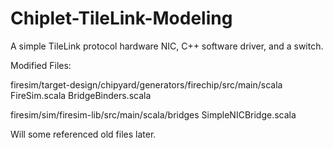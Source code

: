 # Chiplet-TileLink-Modeling

A simple TileLink protocol hardware NIC, C++ software driver, and a switch.

Modified Files:

firesim/target-design/chipyard/generators/firechip/src/main/scala
FireSim.scala
BridgeBinders.scala

firesim/sim/firesim-lib/src/main/scala/bridges
SimpleNICBridge.scala


Will some referenced old files later.



